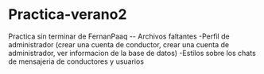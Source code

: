 # Practica-verano2
Practica sin terminar de FernanPaaq
-- Archivos faltantes
-Perfil de administrador (crear una cuenta de conductor, crear una cuenta de administrador, ver informacion de la base de datos)
-Estilos sobre los chats de mensajeria de conductores y usuarios
